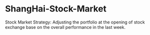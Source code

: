 # ShangHai-Stock-Market
Stock Market Strategy: Adjusting the portfolio at the opening of stock exchange base on the overall performance in the last week.
